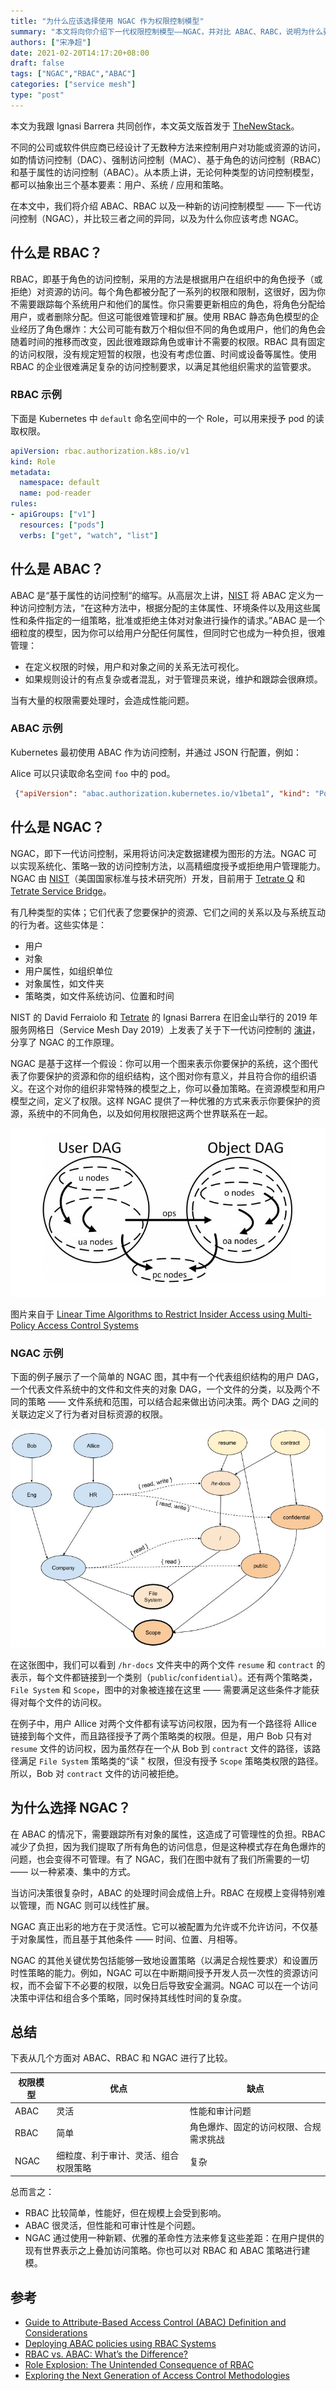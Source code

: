 ```yaml
---
title: "为什么应该选择使用 NGAC 作为权限控制模型"
summary: "本文将向你介绍下一代权限控制模型——NGAC，并对比 ABAC、RABC，说明为什么要选择 NGAC。"
authors: ["宋净超"]
date: 2021-02-20T14:17:20+08:00
draft: false
tags: ["NGAC","RBAC","ABAC"]
categories: ["service mesh"]
type: "post"
---
```


本文为我跟 Ignasi Barrera 共同创作，本文英文版首发于 [TheNewStack](https://thenewstack.io/why-you-should-choose-ngac-as-your-access-control-model/)。

不同的公司或软件供应商已经设计了无数种方法来控制用户对功能或资源的访问，如酌情访问控制（DAC）、强制访问控制（MAC）、基于角色的访问控制（RBAC）和基于属性的访问控制（ABAC）。从本质上讲，无论何种类型的访问控制模型，都可以抽象出三个基本要素：用户、系统 / 应用和策略。

在本文中，我们将介绍 ABAC、RBAC 以及一种新的访问控制模型 —— 下一代访问控制（NGAC），并比较三者之间的异同，以及为什么你应该考虑 NGAC。

## 什么是 RBAC？

RBAC，即基于角色的访问控制，采用的方法是根据用户在组织中的角色授予（或拒绝）对资源的访问。每个角色都被分配了一系列的权限和限制，这很好，因为你不需要跟踪每个系统用户和他们的属性。你只需要更新相应的角色，将角色分配给用户，或者删除分配。但这可能很难管理和扩展。使用 RBAC 静态角色模型的企业经历了角色爆炸：大公司可能有数万个相似但不同的角色或用户，他们的角色会随着时间的推移而改变，因此很难跟踪角色或审计不需要的权限。RBAC 具有固定的访问权限，没有规定短暂的权限，也没有考虑位置、时间或设备等属性。使用 RBAC 的企业很难满足复杂的访问控制要求，以满足其他组织需求的监管要求。

### RBAC 示例

下面是 Kubernetes 中 `default` 命名空间中的一个 Role，可以用来授予 pod 的读取权限。

```yaml
apiVersion: rbac.authorization.k8s.io/v1
kind: Role
metadata:
  namespace: default
  name: pod-reader
rules:
- apiGroups: ["v1"]
  resources: ["pods"]
  verbs: ["get", "watch", "list"]
```

## 什么是 ABAC？

ABAC 是“基于属性的访问控制“的缩写。从高层次上讲，[NIST](https://www.nist.gov/publications/guide-attribute-based-access-control-abac-definition-and-considerations-1) 将 ABAC 定义为一种访问控制方法，“在这种方法中，根据分配的主体属性、环境条件以及用这些属性和条件指定的一组策略，批准或拒绝主体对对象进行操作的请求。”ABAC 是一个细粒度的模型，因为你可以给用户分配任何属性，但同时它也成为一种负担，很难管理：

- 在定义权限的时候，用户和对象之间的关系无法可视化。
- 如果规则设计的有点复杂或者混乱，对于管理员来说，维护和跟踪会很麻烦。

当有大量的权限需要处理时，会造成性能问题。

### ABAC 示例

Kubernetes 最初使用 ABAC 作为访问控制，并通过 JSON 行配置，例如：

Alice 可以只读取命名空间 `foo` 中的 pod。

```json
 {"apiVersion": "abac.authorization.kubernetes.io/v1beta1", "kind": "Policy", "spec": {"user": "alice", "namespace": "foo", "resource": "pods", "readonly": true}}
```

## 什么是 NGAC？

NGAC，即下一代访问控制，采用将访问决定数据建模为图形的方法。NGAC 可以实现系统化、策略一致的访问控制方法，以高精细度授予或拒绝用户管理能力。NGAC 由 [NIST](https://www.nist.gov/)（美国国家标准与技术研究所）开发，目前用于 [Tetrate Q](https://www.tetrate.io/blog/introducing-tetrate-q/) 和 [Tetrate Service Bridge](https://www.tetrate.io/tetrate-service-bridge/)。

有几种类型的实体；它们代表了您要保护的资源、它们之间的关系以及与系统互动的行为者。这些实体是：

- 用户
- 对象
- 用户属性，如组织单位
- 对象属性，如文件夹
- 策略类，如文件系统访问、位置和时间

NIST 的 David Ferraiolo 和 [Tetrate](https://www.tetrate.io/) 的 Ignasi Barrera 在旧金山举行的 2019 年服务网格日（Service Mesh Day 2019）上发表了关于下一代访问控制的 [演讲](https://www.tetrate.io/blog/unpacking-next-generation-access-control-ngac-and-tetrate-q/)，分享了 NGAC 的工作原理。

NGAC 是基于这样一个假设：你可以用一个图来表示你要保护的系统，这个图代表了你要保护的资源和你的组织结构，这个图对你有意义，并且符合你的组织语义。在这个对你的组织非常特殊的模型之上，你可以叠加策略。在资源模型和用户模型之间，定义了权限。这样 NGAC 提供了一种优雅的方式来表示你要保护的资源，系统中的不同角色，以及如何用权限把这两个世界联系在一起。

![NGAC 模型中的 DAG](008eGmZEly1gnu26nral2j30ke0ay0ue.jpg)

图片来自于 [Linear Time Algorithms to Restrict Insider Access using Multi-Policy Access Control Systems](https://tsapps.nist.gov/publication/get_pdf.cfm?pub_id=922390)

### NGAC 示例

下面的例子展示了一个简单的 NGAC 图，其中有一个代表组织结构的用户 DAG，一个代表文件系统中的文件和文件夹的对象 DAG，一个文件的分类，以及两个不同的策略 —— 文件系统和范围，可以结合起来做出访问决策。两个 DAG 之间的关联边定义了行为者对目标资源的权限。

![NGAC 示例图](008eGmZEly1gnu27wttcnj30lx0f7my9.jpg)

在这张图中，我们可以看到 `/hr-docs` 文件夹中的两个文件 `resume` 和 `contract` 的表示，每个文件都链接到一个类别（`public`/`confidential`）。还有两个策略类，`File System` 和 `Scope`，图中的对象被连接在这里 —— 需要满足这些条件才能获得对每个文件的访问权。

在例子中，用户 Allice 对两个文件都有读写访问权限，因为有一个路径将 Allice 链接到每个文件，而且路径授予了两个策略类的权限。但是，用户 Bob 只有对 `resume` 文件的访问权，因为虽然存在一个从 Bob 到 `contract` 文件的路径，该路径满足 `File System` 策略类的“读 " 权限，但没有授予 `Scope` 策略类权限的路径。所以，Bob 对 `contract` 文件的访问被拒绝。

## 为什么选择 NGAC？

在 ABAC 的情况下，需要跟踪所有对象的属性，这造成了可管理性的负担。RBAC 减少了负担，因为我们提取了所有角色的访问信息，但是这种模式存在角色爆炸的问题，也会变得不可管理。有了 NGAC，我们在图中就有了我们所需要的一切 —— 以一种紧凑、集中的方式。

当访问决策很复杂时，ABAC 的处理时间会成倍上升。RBAC 在规模上变得特别难以管理，而 NGAC 则可以线性扩展。

NGAC 真正出彩的地方在于灵活性。它可以被配置为允许或不允许访问，不仅基于对象属性，而且基于其他条件 —— 时间、位置、月相等。

NGAC 的其他关键优势包括能够一致地设置策略（以满足合规性要求）和设置历时性策略的能力。例如，NGAC 可以在中断期间授予开发人员一次性的资源访问权，而不会留下不必要的权限，以免日后导致安全漏洞。NGAC 可以在一个访问决策中评估和组合多个策略，同时保持其线性时间的复杂度。

## 总结

下表从几个方面对 ABAC、RBAC 和 NGAC 进行了比较。

| 权限模型 | 优点                                 | 缺点                                   |
| -------- | ------------------------------------ | -------------------------------------- |
| ABAC     | 灵活                                 | 性能和审计问题                         |
| RBAC     | 简单                                 | 角色爆炸、固定的访问权限、合规需求挑战 |
| NGAC     | 细粒度、利于审计、灵活、组合权限策略 | 复杂                                   |

总而言之：

- RBAC 比较简单，性能好，但在规模上会受到影响。
- ABAC 很灵活，但性能和可审计性是个问题。
- NGAC 通过使用一种新颖、优雅的革命性方法来修复这些差距：在用户提供的现有世界表示之上叠加访问策略。你也可以对 RBAC 和 ABAC 策略进行建模。

## 参考

- [Guide to Attribute-Based Access Control (ABAC) Definition and Considerations](https://nvlpubs.nist.gov/nistpubs/specialpublications/NIST.SP.800-162.pdf)
- [Deploying ABAC policies using RBAC Systems](https://www.ncbi.nlm.nih.gov/pmc/articles/PMC6953980/)
- [RBAC vs. ABAC: What’s the Difference?](https://www.comparitech.com/net-admin/rbac-vs-abac/)
- [Role Explosion: The Unintended Consequence of RBAC](https://www.linkedin.com/pulse/role-explosion-unintended-consequence-rbac-oren-ohayon-harel/)
- [Exploring the Next Generation of Access Control Methodologies](https://www.nist.gov/publications/exploring-next-generation-access-control-methodologies)